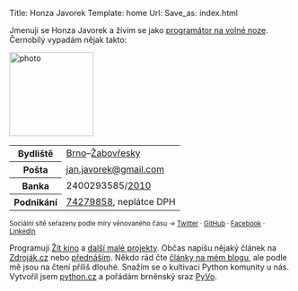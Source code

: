 Title: Honza Javorek
Template: home
Url:
Save_as: index.html

Jmenuji se Honza Javorek a živím se jako [programátor na volné noze](http://www.linkedin.com/in/honzajavorek). Černobílý vypadám nějak takto:

<img class="photo" src="images/honza.jpg" width="150" height="150" alt="photo">

<div class="contact">
<table>
    <tr>
        <th>Bydliště</th>
        <td><a href="http://www.zitbrno.cz/">Brno</a>&ndash;<a href="https://cs.wikipedia.org/wiki/Brno-%C5%BDabov%C5%99esky">Žabovřesky</a></td>
    </tr>
    <tr>
        <th>Pošta</th>
        <td><a href="mailto:jan.javorek&#64;gmail.com">jan.javorek&#64;<!---->gmail.com</a></td>
    </tr>
    <tr>
        <th>Banka</th>
        <td>2400293585/<a href="http://www.fio.cz/">2010</a></td>
    </tr>
    <tr>
        <th>Podnikání</th>
        <td><a href="http://wwwinfo.mfcr.cz/cgi-bin/ares/darv_rzp.cgi?ico=74279858&amp;jazyk=cz&amp;xml=1&amp;rozsah=0">74279858</a>, neplátce DPH</td>
    </tr>
</table>

<p><small>Sociální sítě seřazeny podle míry věnovaného času &rarr;
<a href="http://twitter.com/honzajavorek">Twitter</a> &middot;
<a href="http://github.com/honzajavorek">GitHub</a> &middot;
<a href="http://facebook.com/honzajavorek">Facebook</a> &middot;
<a href="http://cz.linkedin.com/in/honzajavorek">LinkedIn</a>
</small></p>
</div>

Programuji [Žít kino](http://zitkino.cz/) a [další malé projekty](https://github.com/honzajavorek/). Občas napíšu nějaký článek na [Zdroják.cz](http://www.zdrojak.cz/autori/honza-javorek/) nebo [přednáším](https://speakerdeck.com/u/honzajavorek/). Někdo rád čte [články na mém blogu](http://honzajavorek.cz/blog/), ale podle mě jsou na čtení příliš dlouhé. Snažím se o kultivaci Python komunity u nás. Vytvořil jsem [python.cz](http://python.cz) a pořádám brněnský sraz [PyVo](http://lanyrd.com/series/brno-pyvo/).
